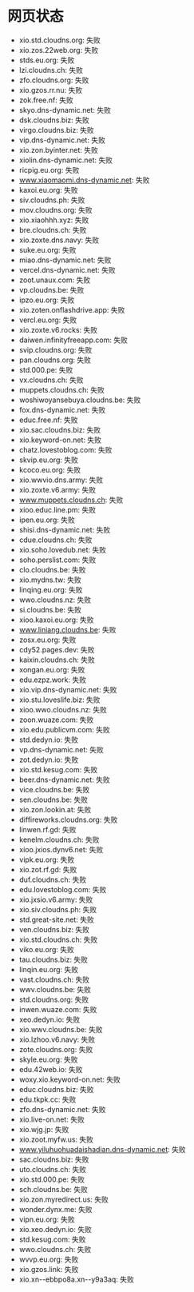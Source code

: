 # 网页状态
- xio.std.cloudns.org: 失败
- xio.zos.22web.org: 失败
- stds.eu.org: 失败
- lzi.cloudns.ch: 失败
- zfo.cloudns.org: 失败
- xio.gzos.rr.nu: 失败
- zok.free.nf: 失败
- skyo.dns-dynamic.net: 失败
- dsk.cloudns.biz: 失败
- virgo.cloudns.biz: 失败
- vip.dns-dynamic.net: 失败
- xio.zon.byinter.net: 失败
- xiolin.dns-dynamic.net: 失败
- ricpig.eu.org: 失败
- www.xiaomaomi.dns-dynamic.net: 失败
- kaxoi.eu.org: 失败
- siv.cloudns.ph: 失败
- mov.cloudns.org: 失败
- xio.xiaohhh.xyz: 失败
- bre.cloudns.ch: 失败
- xio.zoxte.dns.navy: 失败
- suke.eu.org: 失败
- miao.dns-dynamic.net: 失败
- vercel.dns-dynamic.net: 失败
- zoot.unaux.com: 失败
- vp.cloudns.be: 失败
- ipzo.eu.org: 失败
- xio.zoten.onflashdrive.app: 失败
- vercl.eu.org: 失败
- xio.zoxte.v6.rocks: 失败
- daiwen.infinityfreeapp.com: 失败
- svip.cloudns.org: 失败
- pan.cloudns.org: 失败
- std.000.pe: 失败
- vx.cloudns.ch: 失败
- muppets.cloudns.ch: 失败
- woshiwoyansebuya.cloudns.be: 失败
- fox.dns-dynamic.net: 失败
- educ.free.nf: 失败
- xio.sac.cloudns.biz: 失败
- xio.keyword-on.net: 失败
- chatz.lovestoblog.com: 失败
- skvip.eu.org: 失败
- kcoco.eu.org: 失败
- xio.wwvio.dns.army: 失败
- xio.zoxte.v6.army: 失败
- www.muppets.cloudns.ch: 失败
- xioo.educ.line.pm: 失败
- ipen.eu.org: 失败
- shisi.dns-dynamic.net: 失败
- cdue.cloudns.ch: 失败
- xio.soho.lovedub.net: 失败
- soho.perslist.com: 失败
- clo.cloudns.be: 失败
- xio.mydns.tw: 失败
- linqing.eu.org: 失败
- wwo.cloudns.nz: 失败
- si.cloudns.be: 失败
- xioo.kaxoi.eu.org: 失败
- www.liniang.cloudns.be: 失败
- zosx.eu.org: 失败
- cdy52.pages.dev: 失败
- kaixin.cloudns.ch: 失败
- xongan.eu.org: 失败
- edu.ezpz.work: 失败
- xio.vip.dns-dynamic.net: 失败
- xio.stu.loveslife.biz: 失败
- xioo.wwo.cloudns.nz: 失败
- zoon.wuaze.com: 失败
- xio.edu.publicvm.com: 失败
- std.dedyn.io: 失败
- vp.dns-dynamic.net: 失败
- zot.dedyn.io: 失败
- xio.std.kesug.com: 失败
- beer.dns-dynamic.net: 失败
- vice.cloudns.be: 失败
- sen.cloudns.be: 失败
- xio.zon.lookin.at: 失败
- diffireworks.cloudns.org: 失败
- linwen.rf.gd: 失败
- kenelm.cloudns.ch: 失败
- xioo.jxios.dynv6.net: 失败
- vipk.eu.org: 失败
- xio.zot.rf.gd: 失败
- duf.cloudns.ch: 失败
- edu.lovestoblog.com: 失败
- xio.jxsio.v6.army: 失败
- xio.siv.cloudns.ph: 失败
- std.great-site.net: 失败
- ven.cloudns.biz: 失败
- xio.std.cloudns.ch: 失败
- viko.eu.org: 失败
- tau.cloudns.biz: 失败
- linqin.eu.org: 失败
- vast.cloudns.ch: 失败
- wwv.cloudns.be: 失败
- std.cloudns.org: 失败
- inwen.wuaze.com: 失败
- xeo.dedyn.io: 失败
- xio.wwv.cloudns.be: 失败
- xio.lzhoo.v6.navy: 失败
- zote.cloudns.org: 失败
- skyle.eu.org: 失败
- edu.42web.io: 失败
- woxy.xio.keyword-on.net: 失败
- educ.cloudns.biz: 失败
- edu.tkpk.cc: 失败
- zfo.dns-dynamic.net: 失败
- xio.live-on.net: 失败
- xio.wjg.jp: 失败
- xio.zoot.myfw.us: 失败
- www.yiluhuohuadaishadian.dns-dynamic.net: 失败
- sac.cloudns.biz: 失败
- uto.cloudns.ch: 失败
- xio.std.000.pe: 失败
- sch.cloudns.be: 失败
- xio.zon.myredirect.us: 失败
- wonder.dynx.me: 失败
- vipn.eu.org: 失败
- xio.xeo.dedyn.io: 失败
- std.kesug.com: 失败
- wwo.cloudns.ch: 失败
- wvvp.eu.org: 失败
- xio.gzos.link: 失败
- xio.xn--ebbpo8a.xn--y9a3aq: 失败
